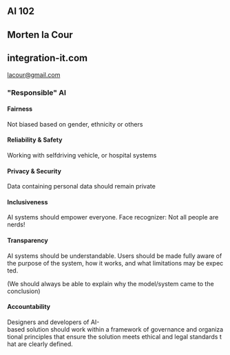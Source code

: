 ## AI 102
## Morten la Cour
## integration-it.com

lacour@gmail.com

### "Responsible" AI

#### Fairness

Not biased based on gender, ethnicity or others

#### Reliability & Safety

Working with selfdriving vehicle, or hospital systems

#### Privacy & Security

Data containing personal data should remain private

#### Inclusiveness

AI systems should empower everyone. Face recognizer: Not all people are nerds!

#### Transparency

AI systems should be understandable. Users should be made fully aware of the purpose of the system, how it works, and what limitations may be expected.

(We should always be able to explain why the model/system came to the conclusion)

#### Accountability

Designers and developers of AI-based solution should work within a framework of governance and organizational principles that ensure the solution meets ethical and legal standards that are clearly defined.


